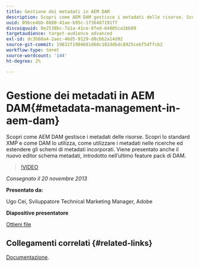 ```yaml
---
title: Gestione dei metadati in AEM DAM
description: Scopri come AEM DAM gestisce i metadati delle risorse. Scopri lo standard XMP e come DAM lo utilizza, come utilizzare i metadati nelle ricerche ed estendere gli schemi di metadati incorporati. Viene presentato anche il nuovo editor schema metadati, introdotto nell’ultimo feature pack di DAM.
uuid: 09bce4bb-8880-41ae-b95c-1f36407191ff
discoiquuid: 0e2538bc-7a1a-41ce-8fed-64805ca1bb89
targetaudience: target-audience advanced
exl-id: dc3b60a4-2aec-46d5-9129-d8cbb2a14d92
source-git-commit: 19832f1904681d68c102ddbdc8925cebf5dffcb2
workflow-type: tm+mt
source-wordcount: '144'
ht-degree: 2%

---
```


# Gestione dei metadati in AEM DAM{#metadata-management-in-aem-dam}

Scopri come AEM DAM gestisce i metadati delle risorse. Scopri lo standard XMP e come DAM lo utilizza, come utilizzare i metadati nelle ricerche ed estendere gli schemi di metadati incorporati. Viene presentato anche il nuovo editor schema metadati, introdotto nell’ultimo feature pack di DAM.

>[!VIDEO](https://video.tv.adobe.com/v/19524/?quality=9)

*Consegnato il 20 novembre 2013*

**Presentato da:**

Ugo Cei, Sviluppatore Technical Marketing Manager, Adobe

**Diapositive presentatore**

[Ottieni file](assets/metadata-management-in-aem-dam.pdf)

## Collegamenti correlati {#related-links}

[Documentazione](https://docs.adobe.com/content/docs/en/cq/5-6-1/dam/metadata_for_digitalassetmanagement.html).

